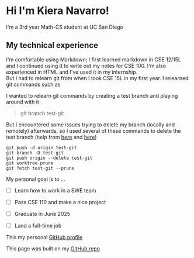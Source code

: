 # Hi I'm Kiera Navarro!

I'm a 3rd year Math-CS student at UC San Diego

## My technical experience

I'm comfortable using Markdown; I first learned markdown in CSE 12/15L and I continued using it to write out my notes for CSE 100. I'm also experienced in HTML and I've used it in my internship. <br>
But I had to relearn git from when I took CSE 15L in my first year. I relearned git commands such as 

I wanted to relearn git commands by creating a test branch and playing around with it
> git branch test-git

But I encountered some issues trying to delete my branch (locally and remotely) afterwards, so I used several of these commands to delete the test branch (help from [here](https://www.git-tower.com/learn/git/faq/delete-remote-branch) and [here](https://stackoverflow.com/questions/2003505/how-do-i-delete-a-git-branch-locally-and-remotely))
```
git push -d origin test-git
git branch -D test-git
git push origin --delete test-git
git worktree prune
git fetch test-git --prune
```

My personal goal is to ...
- [ ] Learn how to work in a SWE team
- [ ] Pass CSE 110 and make a nice project
- [ ] Graduate in June 2025
- [ ] Land a full-time job


This my personal [GitHub profile](https://github.com/kieraliz)

This page was built on my [GitHub repo](https://github.com/kieraliz/cse110)
